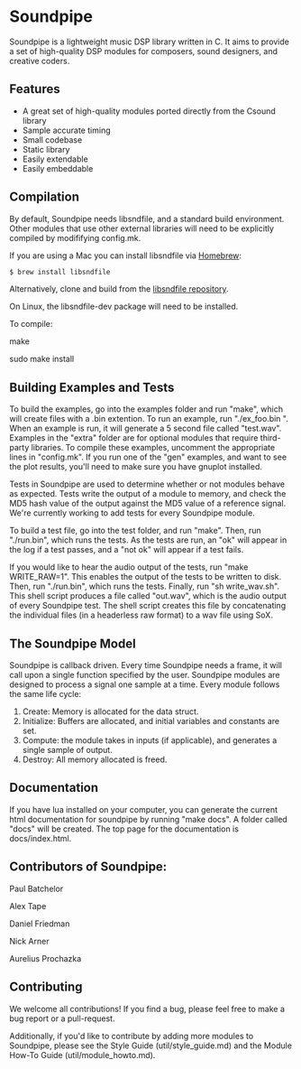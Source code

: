 Soundpipe
=========

Soundpipe is a lightweight music DSP library written in C. It aims to provide
a set of high-quality DSP modules for composers, sound designers,
and creative coders.

Features
---------

- A great set of high-quality modules ported directly from the Csound library
- Sample accurate timing
- Small codebase
- Static library
- Easily extendable
- Easily embeddable


Compilation
-----------

By default, Soundpipe needs libsndfile, and a standard build environment. 
Other modules that use other external libraries will need to be explicitly compiled
by modififying config.mk.

If you are using a Mac you can install libsndfile via
[Homebrew](http://brew.sh/):

```sh
$ brew install libsndfile
```

Alternatively, clone and build from the [libsndfile
repository](https://github.com/erikd/libsndfile/).

On Linux, the libsndfile-dev package will need to be installed.

To compile:

make

sudo make install


Building Examples and Tests
-----------

To build the examples, go into the examples folder and run "make", which will create
files with a .bin extention. To run an example, run "./ex_foo.bin
". When an example is run, it will generate a 
5 second file called "test.wav". Examples in the "extra"
folder are for optional modules that require third-party libraries. 
To compile these examples, uncomment the appropriate lines in "config.mk". If you run one of the "gen" examples, and want to see the plot results, you'll need to make sure you have gnuplot installed. 

Tests in Soundpipe are used to determine whether or not modules behave as expected. Tests write the output of a module to memory, and check the MD5 hash value of the output against the MD5 value of a reference signal. We're currently working to add tests for every Soundpipe module.  

To build a test file, go into the test folder, and run "make". Then, run "./run.bin", which runs the tests. As the tests are run, an "ok" will appear in the log if a test passes, and a "not ok" will appear if a test fails. 

If you would like to hear the audio output of the tests, run "make WRITE_RAW=1". This enables the output of the tests to be written to disk. Then, run "./run.bin", which runs the tests. Finally, run "sh write_wav.sh". This shell script produces a file called "out.wav", which is the audio output of every Soundpipe test. The shell script creates this file by concatenating the individual files (in a headerless raw format) to a wav file using SoX. 

The Soundpipe Model
-------------------

Soundpipe is callback driven. Every time Soundpipe needs a frame, it will
call upon a single function specified by the user. Soundpipe modules are
designed to process a signal one sample at a time.  Every module follows the
same life cycle:

1. Create: Memory is allocated for the data struct.
2. Initialize: Buffers are allocated, and initial variables and constants
are set.
3. Compute: the module takes in inputs (if applicable), and generates a
single sample of output.
4. Destroy: All memory allocated is freed.

Documentation
-------------
If you have lua installed on your computer, you can generate the current html
documentation for soundpipe by running "make docs". A folder called "docs"
will be created. The top page for the documentation is docs/index.html.



Contributors of Soundpipe:
--------------------------
Paul Batchelor

Alex Tape

Daniel Friedman

Nick Arner

Aurelius Prochazka 


Contributing
--------------------------
We welcome all contributions! If you find a bug, please feel free to make a bug report or
a pull-request. 

Additionally, if you'd like to contribute by adding more modules to Soundpipe, please 
see the Style Guide (util/style\_guide.md) and the Module How-To Guide (util/module\_howto.md).
